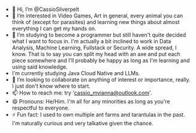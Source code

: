 - 👋 Hi, I’m @CassioSilverpelt
- 👀 I’m interested in Video Games, Art in general, every animal you can think of (except for parasites) and learning new things about almost everything I can get my hands on.
- 🌱 I’m studying to become a programmer but still haven't quite decided what I want to focus in. I'm actually a bit inclined to work in Data Analysis, Machine Learning, Fullstack or Security. A wide spread, I know. That is to say you can split my head with an axe and put each piece somewhere and I'll probably be happy as long as I'm learning and using said knowledge.
- I'm currently studying Java Cloud Native and LLMs.
- 💞️ I’m looking to collaborate on anything of interest or importance, really. I just don't know where to start.
- 📫 How to reach me: try 'cassio_mvianna@outlook.com'.
- 😄 Pronouns: He/Him. I'm all for any minorities as long as you're respectful to everyone.
- ⚡ Fun fact: I used to own multiple ant farms and tarantulas in the past. I'm naturally curious and very talkative given the chance.

<!---
CassioSilverpelt/CassioSilverpelt is a ✨ special ✨ repository because its `README.md` (this file) appears on your GitHub profile.
You can click the Preview link to take a look at your changes.
--->
